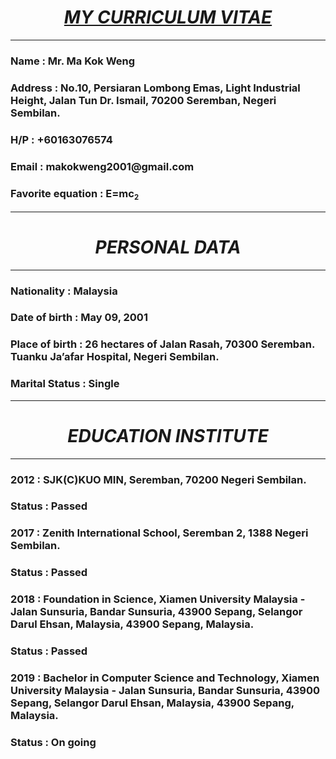 # <html>
<head><title>MY CURRICULUM VITAE</title>
</head>
<body>
<h1 align="center"><i><u>MY CURRICULUM VITAE</u></i></h1>
<hr>
<h3>Name                : Mr. Ma Kok Weng</h3>
<h3>Address             : No.10, Persiaran Lombong Emas, Light Industrial Height, Jalan Tun Dr.   Ismail, 70200 Seremban, Negeri Sembilan.</h3>
<h3>H/P                 : +60163076574</h3>
<h3>Email               : makokweng2001@gmail.com</h3>
<h3>Favorite equation   : E=mc<small><sub>2</small></sub></h3>
<hr>
<h1 
align="center"><i>PERSONAL DATA</i></h1>
<hr>
<h3>Nationality		: Malaysia</h3>
<h3>Date of birth	: May 09, 2001</h3>
<h3>Place of birth	: 26 hectares of Jalan Rasah, 70300 Seremban. Tuanku Ja’afar Hospital, Negeri Sembilan.</h3>
<h3>Marital Status	: Single</h3>
<hr>
<h1 align="center"><i>EDUCATION INSTITUTE</i></h1>
<hr>
<h3>2012		: SJK(C)KUO MIN, Seremban, 70200 Negeri Sembilan.</h3>
<h3>Status		: Passed</h3>
<h3>2017		: Zenith International School, Seremban 2, 1388 Negeri Sembilan.</h3>
<h3>Status		: Passed</h3>
<h3>2018		: Foundation in Science, Xiamen University Malaysia - Jalan Sunsuria, Bandar Sunsuria, 43900 Sepang, Selangor Darul Ehsan, Malaysia, 43900 Sepang, Malaysia.</h3>
<h3>Status		: Passed</h3>
<h3>2019		: Bachelor in Computer Science and Technology, Xiamen University Malaysia - Jalan Sunsuria, Bandar Sunsuria, 43900 Sepang, Selangor Darul Ehsan, Malaysia, 43900 Sepang, Malaysia.</h3>
<h3>Status		: On going</h3>
</body>
</html>
